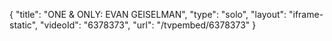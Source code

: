 {
    "title": "ONE & ONLY: EVAN GEISELMAN",
    "type": "solo",
    "layout": "iframe-static",
    "videoId": "6378373",
    "url": "\/tvpembed\/6378373"
}